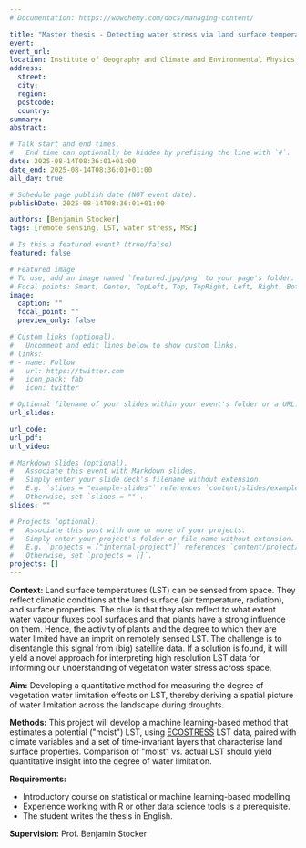 ```yaml
---
# Documentation: https://wowchemy.com/docs/managing-content/

title: "Master thesis - Detecting water stress via land surface temperatures"
event:
event_url:
location: Institute of Geography and Climate and Environmental Physics, University of Bern
address:
  street:
  city:
  region:
  postcode:
  country:
summary:
abstract:

# Talk start and end times.
#   End time can optionally be hidden by prefixing the line with `#`.
date: 2025-08-14T08:36:01+01:00
date_end: 2025-08-14T08:36:01+01:00
all_day: true

# Schedule page publish date (NOT event date).
publishDate: 2025-08-14T08:36:01+01:00

authors: [Benjamin Stocker]
tags: [remote sensing, LST, water stress, MSc]

# Is this a featured event? (true/false)
featured: false

# Featured image
# To use, add an image named `featured.jpg/png` to your page's folder. 
# Focal points: Smart, Center, TopLeft, Top, TopRight, Left, Right, BottomLeft, Bottom, BottomRight.
image:
  caption: ""
  focal_point: ""
  preview_only: false

# Custom links (optional).
#   Uncomment and edit lines below to show custom links.
# links:
# - name: Follow
#   url: https://twitter.com
#   icon_pack: fab
#   icon: twitter

# Optional filename of your slides within your event's folder or a URL.
url_slides:

url_code:
url_pdf:
url_video:

# Markdown Slides (optional).
#   Associate this event with Markdown slides.
#   Simply enter your slide deck's filename without extension.
#   E.g. `slides = "example-slides"` references `content/slides/example-slides.md`.
#   Otherwise, set `slides = ""`.
slides: ""

# Projects (optional).
#   Associate this post with one or more of your projects.
#   Simply enter your project's folder or file name without extension.
#   E.g. `projects = ["internal-project"]` references `content/project/deep-learning/index.md`.
#   Otherwise, set `projects = []`.
projects: []
---
```



**Context:** Land surface temperatures (LST) can be sensed from space. They reflect climatic conditions at the land surface (air temperature, radiation), and surface properties. The clue is that they also reflect to what extent water vapour fluxes cool surfaces and that plants have a strong influence on them. Hence, the activity of plants and the degree to which they are water limited have an imprit on remotely sensed LST. The challenge is to disentangle this signal from (big) satellite data. If a solution is found, it will yield a novel approach for interpreting high resolution LST data for informing our understanding of vegetation water stress across space.

**Aim:** Developing a quantitative method for measuring the degree of vegetation water limitation effects on LST, thereby deriving a spatial picture of water limitation across the landscape during droughts.

**Methods:** This project will develop a machine learning-based method that estimates a potential ("moist") LST, using [ECOSTRESS](https://ecostress.jpl.nasa.gov/) LST data, paired with climate variables and a set of time-invariant layers that characterise land surface properties. Comparison of "moist" vs. actual LST should yield quantitative insight into the degree of water limitation.


**Requirements:**

- Introductory course on statistical or machine learning-based modelling.
- Experience working with R or other data science tools is a prerequisite.
- The student writes the thesis in English.

**Supervision:** Prof. Benjamin Stocker
